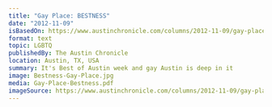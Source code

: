 ```yaml
---
title: "Gay Place: BESTNESS"
date: "2012-11-09"
isBasedOn: https://www.austinchronicle.com/columns/2012-11-09/gay-place-bestness/
format: text
topic: LGBTQ
publishedBy: The Austin Chronicle
location: Austin, TX, USA
summary: It's Best of Austin week and gay Austin is deep in it
image: Bestness-Gay-Place.jpg
media: Gay-Place-Bestness.pdf
imageSource: https://www.austinchronicle.com/columns/2012-11-09/gay-place-bestness/
---
```


